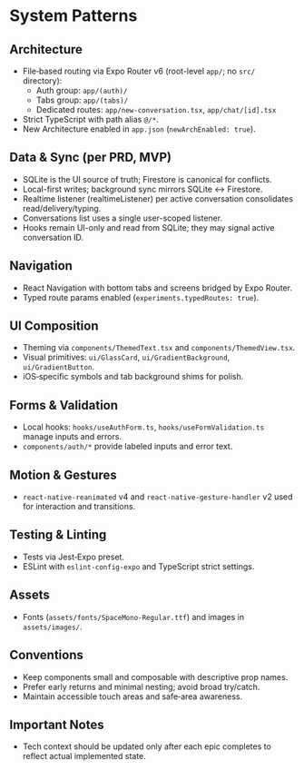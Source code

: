 # System Patterns

## Architecture
- File‑based routing via Expo Router v6 (root-level `app/`; no `src/` directory):
  - Auth group: `app/(auth)/`
  - Tabs group: `app/(tabs)/`
  - Dedicated routes: `app/new-conversation.tsx`, `app/chat/[id].tsx`
- Strict TypeScript with path alias `@/*`.
- New Architecture enabled in `app.json` (`newArchEnabled: true`).

## Data & Sync (per PRD, MVP)
- SQLite is the UI source of truth; Firestore is canonical for conflicts.
- Local-first writes; background sync mirrors SQLite ↔ Firestore.
- Realtime listener (realtimeListener) per active conversation consolidates read/delivery/typing.
- Conversations list uses a single user-scoped listener.
- Hooks remain UI-only and read from SQLite; they may signal active conversation ID.

## Navigation
- React Navigation with bottom tabs and screens bridged by Expo Router.
- Typed route params enabled (`experiments.typedRoutes: true`).

## UI Composition
- Theming via `components/ThemedText.tsx` and `components/ThemedView.tsx`.
- Visual primitives: `ui/GlassCard`, `ui/GradientBackground`, `ui/GradientButton`.
- iOS‑specific symbols and tab background shims for polish.

## Forms & Validation
- Local hooks: `hooks/useAuthForm.ts`, `hooks/useFormValidation.ts` manage inputs and errors.
- `components/auth/*` provide labeled inputs and error text.

## Motion & Gestures
- `react-native-reanimated` v4 and `react-native-gesture-handler` v2 used for interaction and transitions.

## Testing & Linting
- Tests via Jest‑Expo preset.
- ESLint with `eslint-config-expo` and TypeScript strict settings.

## Assets
- Fonts (`assets/fonts/SpaceMono-Regular.ttf`) and images in `assets/images/`.

## Conventions
- Keep components small and composable with descriptive prop names.
- Prefer early returns and minimal nesting; avoid broad try/catch.
- Maintain accessible touch areas and safe‑area awareness.

## Important Notes
- Tech context should be updated only after each epic completes to reflect actual implemented state.

